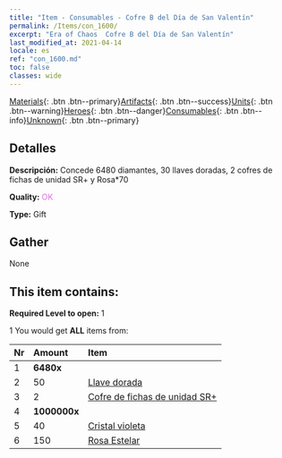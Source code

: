 ```yaml
---
title: "Item - Consumables - Cofre B del Día de San Valentín"
permalink: /Items/con_1600/
excerpt: "Era of Chaos  Cofre B del Día de San Valentín"
last_modified_at: 2021-04-14
locale: es
ref: "con_1600.md"
toc: false
classes: wide
---
```

 [Materials](/es/Items/){: .btn .btn--primary}[Artifacts](/es/Items/Artifacts/){: .btn .btn--success}[Units](/es/Items/Units/){: .btn .btn--warning}[Heroes](/es/Items/Heroes/){: .btn .btn--danger}[Consumables](/es/Items/Consumables/){: .btn .btn--info}[Unknown](/es/Items/Unknown/){: .btn .btn--primary}

## Detalles
 **Descripción:** Concede 6480 diamantes, 30 llaves doradas, 2 cofres de fichas de unidad SR+ y Rosa*70

 **Quality:** <span style="color: #DA70D6">OK</span>

 **Type:** Gift

## Gather

  None

## This item contains:

 **Required Level to open:** 1

 1 You would get **ALL** items  from:

  | Nr | Amount |     Item    |
  |:---|:-------|:------------|
  | 1 |  **6480x** | <i class="fas fa-gem"/> |  | 
  | 2 | 50 | [Llave dorada](/es/Items/con_783/) | 
  | 3 | 2 | [Cofre de fichas de unidad SR+](/es/Items/con_1598/) | 
  | 4 |  **1000000x** | <i class="fas fa-coins"/> |  | 
  | 5 | 40 | [Cristal violeta](/es/Items/con_720/) | 
  | 6 | 150 | [Rosa Estelar](/es/Items/con_812/) | 
